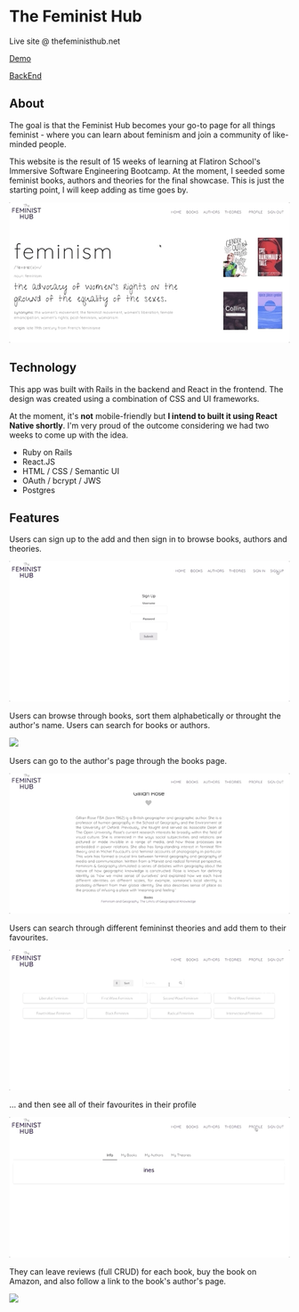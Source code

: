 # The Feminist Hub

Live site @ thefeministhub.net

[Demo](https://youtu.be/AigI6MtiBjo)

[BackEnd](https://github.com/inesgs12/feminist-website-backend)

## About

The goal is that the Feminist Hub becomes your go-to page for all things feminist - where you can learn about feminism and join a community of like-minded people.

This website is the result of 15 weeks of learning at Flatiron School's Immersive Software Engineering Bootcamp. At the moment, I seeded some feminist books, authors and theories for the final showcase. This is just the starting point, I will keep adding as time goes by.

![](./images/homepage.gif)

## Technology

This app was built with Rails in the backend and React in the frontend. The design was created using a combination of CSS and UI frameworks.

At the moment, it's **not** mobile-friendly but **I intend to built it using React Native shortly**. I'm very proud of the outcome considering we had two weeks to come up with the idea.

- Ruby on Rails
- React.JS
- HTML / CSS / Semantic UI
- OAuth / bcrypt / JWS
- Postgres

## Features

Users can sign up to the add and then sign in to browse books, authors and theories.

![](./images/signin.gif)

Users can browse through books, sort them alphabetically or throught the author's name. Users can search for books or authors.

![](./images/books.gif)

Users can go to the author's page through the books page.

![](./images/AuthorId.gif)

Users can search through different femininst theories and add them to their favourites.

![](./images/Theories.gif)

... and then see all of their favourites in their profile

![](./images/profile.gif)

They can leave reviews (full CRUD) for each book, buy the book on Amazon, and also follow a link to the book's author's page.

![](./images/books2.gif)
